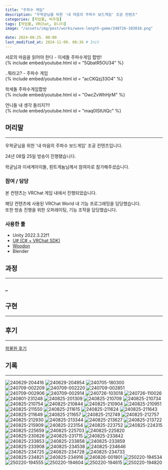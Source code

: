```yaml
---
title: "주파수 게임"
description: "우왁굳님을 위한 '내 마음의 주파수 보드게임' 조공 컨텐츠"
categories: [작업물, 버추얼]
tags: [작업물, VRChat, 유니티]
image: "/assets/img/post/works/wave-length-game/240726-103018.png"

date: 2024-08-25. 00:00
last_modified_at: 2024-11-09. 08:36 # Init
---
```


서로의 마음을 읽어야 한다 - 이세돌 주파수게임 합방!  
{% include embed/youtube.html id = "5QbatR5OU34" %}

..뭐라고? - 주파수 게임  
{% include embed/youtube.html id = "acCKQzj33O4" %}

왁세돌 주파수게임합방  
{% include embed/youtube.html id = "OwcZvWhHjrM" %}

언니들 내 생각 들리지?!!  
{% include embed/youtube.html id = "maq0IStUtQc" %}

## 머리말

---

우왁굳님을 위한 '내 마음의 주파수 보드게임' 조공 컨텐츠입니다.  

24년 08월 25일 방송이 진행됐습니다.  

왁굳님과 이세계아이돌, 뢴트게늄님께서 참여자로 참가해주셨습니다.  

### 참여 / 담당

본 컨텐츠는 VRChat 게임 내에서 진행되었습니다.  

해당 컨텐츠에 사용된 VRChat World 내 기능 프로그래밍을 담당했습니다.  
또한 방송 진행을 위한 오퍼레이팅, 기능 조작을 담당했습니다.  

### 사용한 툴

- Unity 2022.3.22f1
- [U# (C# + VRChat SDK)](https://udonsharp.docs.vrchat.com/)
- [Woodon](https://github.com/wrchat/Woodon)
- Blender

## 과정

---

### _

## 구현

---

## 후기

---

[왁물원 후기](https://cafe.naver.com/steamindiegame/17724094)  

## 기록

---

![240629-204416](/assets/img/post/works/wave-length-game/240629-204416.png)
![240629-204954](/assets/img/post/works/wave-length-game/240629-204954.png)
![240705-180300](/assets/img/post/works/wave-length-game/240705-180300.png)
![240709-002209](/assets/img/post/works/wave-length-game/240709-002209.png)
![240709-002220](/assets/img/post/works/wave-length-game/240709-002220.png)
![240709-002851](/assets/img/post/works/wave-length-game/240709-002851.png)
![240709-002906](/assets/img/post/works/wave-length-game/240709-002906.png)
![240709-002914](/assets/img/post/works/wave-length-game/240709-002914.png)
![240726-103018](/assets/img/post/works/wave-length-game/240726-103018.png)
![240726-110026](/assets/img/post/works/wave-length-game/240726-110026.png)
![240801-231248](/assets/img/post/works/wave-length-game/240801-231248.png)
![240825-201309](/assets/img/post/works/wave-length-game/240825-201309.png)
![240825-210709](/assets/img/post/works/wave-length-game/240825-210709.png)
![240825-210734](/assets/img/post/works/wave-length-game/240825-210734.png)
![240825-210754](/assets/img/post/works/wave-length-game/240825-210754.png)
![240825-210844](/assets/img/post/works/wave-length-game/240825-210844.png)
![240825-210904](/assets/img/post/works/wave-length-game/240825-210904.png)
![240825-210951](/assets/img/post/works/wave-length-game/240825-210951.png)
![240825-211550](/assets/img/post/works/wave-length-game/240825-211550.png)
![240825-211615](/assets/img/post/works/wave-length-game/240825-211615.png)
![240825-211624](/assets/img/post/works/wave-length-game/240825-211624.png)
![240825-211643](/assets/img/post/works/wave-length-game/240825-211643.png)
![240825-211649](/assets/img/post/works/wave-length-game/240825-211649.png)
![240825-211657](/assets/img/post/works/wave-length-game/240825-211657.png)
![240825-212749](/assets/img/post/works/wave-length-game/240825-212749.png)
![240825-212757](/assets/img/post/works/wave-length-game/240825-212757.png)
![240825-212930](/assets/img/post/works/wave-length-game/240825-212930.png)
![240825-213344](/assets/img/post/works/wave-length-game/240825-213344.png)
![240825-213627](/assets/img/post/works/wave-length-game/240825-213627.png)
![240825-213722](/assets/img/post/works/wave-length-game/240825-213722.png)
![240825-215909](/assets/img/post/works/wave-length-game/240825-215909.png)
![240825-223154](/assets/img/post/works/wave-length-game/240825-223154.png)
![240825-223752](/assets/img/post/works/wave-length-game/240825-223752.png)
![240825-224315](/assets/img/post/works/wave-length-game/240825-224315.png)
![240825-225659](/assets/img/post/works/wave-length-game/240825-225659.png)
![240825-225703](/assets/img/post/works/wave-length-game/240825-225703.png)
![240825-225820](/assets/img/post/works/wave-length-game/240825-225820.png)
![240825-230626](/assets/img/post/works/wave-length-game/240825-230626.png)
![240825-231715](/assets/img/post/works/wave-length-game/240825-231715.png)
![240825-233842](/assets/img/post/works/wave-length-game/240825-233842.png)
![240825-233853](/assets/img/post/works/wave-length-game/240825-233853.png)
![240825-233858](/assets/img/post/works/wave-length-game/240825-233858.png)
![240825-233859](/assets/img/post/works/wave-length-game/240825-233859.png)
![240825-233908](/assets/img/post/works/wave-length-game/240825-233908.png)
![240825-234538](/assets/img/post/works/wave-length-game/240825-234538.png)
![240825-234646](/assets/img/post/works/wave-length-game/240825-234646.png)
![240825-234725](/assets/img/post/works/wave-length-game/240825-234725.png)
![240825-234728](/assets/img/post/works/wave-length-game/240825-234728.png)
![240825-234733](/assets/img/post/works/wave-length-game/240825-234733.png)
![240825-234821](/assets/img/post/works/wave-length-game/240825-234821.png)
![240825-234916](/assets/img/post/works/wave-length-game/240825-234916.png)
![240826-001801](/assets/img/post/works/wave-length-game/240826-001801.png)
![250220-194534](/assets/img/post/works/wave-length-game/250220-194534.png)
![250220-194555](/assets/img/post/works/wave-length-game/250220-194555.png)
![250220-194604](/assets/img/post/works/wave-length-game/250220-194604.png)
![250220-194615](/assets/img/post/works/wave-length-game/250220-194615.png)
![250220-194820](/assets/img/post/works/wave-length-game/250220-194820.png)
